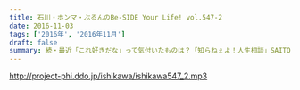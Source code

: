 ```yaml
---
title: 石川・ホンマ・ぶるんのBe-SIDE Your Life! vol.547-2
date: 2016-11-03
tags: ['2016年', '2016年11月']
draft: false
summary: 続・最近「これ好きだな」って気付いたものは？「知らねぇよ！人生相談」SAITO
---
```


http://project-phi.ddo.jp/ishikawa/ishikawa547_2.mp3
